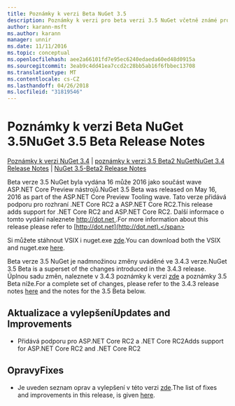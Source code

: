 ```yaml
---
title: Poznámky k verzi Beta NuGet 3.5
description: Poznámky k verzi pro beta verzi 3.5 NuGet včetně známé problémy, opravy chyb, přidaných funkcí a chcete.
author: karann-msft
ms.author: karann
manager: unnir
ms.date: 11/11/2016
ms.topic: conceptual
ms.openlocfilehash: aee2a66101fd7e95ec6240edaeda60ed48d0915a
ms.sourcegitcommit: 3eab9c4dd41ea7ccd2c28bb5ab16f6fbbec13708
ms.translationtype: MT
ms.contentlocale: cs-CZ
ms.lasthandoff: 04/26/2018
ms.locfileid: "31819546"
---
```

# <a name="nuget-35-beta-release-notes"></a><span data-ttu-id="58331-103">Poznámky k verzi Beta NuGet 3.5</span><span class="sxs-lookup"><span data-stu-id="58331-103">NuGet 3.5 Beta Release Notes</span></span>

<span data-ttu-id="58331-104">[Poznámky k verzi NuGet 3.4](../release-notes/nuget-3.4.md) | [poznámky k verzi 3.5 Beta2 NuGet](../release-notes/nuget-3.5-Beta2.md)</span><span class="sxs-lookup"><span data-stu-id="58331-104">[NuGet 3.4 Release Notes](../release-notes/nuget-3.4.md) | [NuGet 3.5-Beta2 Release Notes](../release-notes/nuget-3.5-Beta2.md)</span></span>

<span data-ttu-id="58331-105">Beta verze 3.5 NuGet byla vydána 16 může 2016 jako součást wave ASP.NET Core Preview nástrojů.</span><span class="sxs-lookup"><span data-stu-id="58331-105">NuGet 3.5 Beta was released on May 16, 2016 as part of the ASP.NET Core Preview Tooling wave.</span></span> <span data-ttu-id="58331-106">Tato verze přidává podporu pro rozhraní .NET Core RC2 a ASP.NET Core RC2.</span><span class="sxs-lookup"><span data-stu-id="58331-106">This release adds support for .NET Core RC2 and ASP.NET Core RC2.</span></span> <span data-ttu-id="58331-107">Další informace o tomto vydání naleznete [ http://dot.net ](http://dot.net).</span><span class="sxs-lookup"><span data-stu-id="58331-107">For more information about this release please refer to [http://dot.net](http://dot.net).</span></span>

<span data-ttu-id="58331-108">Si můžete stáhnout VSIX i nuget.exe [zde](https://dist.nuget.org/index.html).</span><span class="sxs-lookup"><span data-stu-id="58331-108">You can download both the VSIX and nuget.exe [here](https://dist.nuget.org/index.html).</span></span>

<span data-ttu-id="58331-109">Beta verze 3.5 NuGet je nadmnožinou změny uváděné ve 3.4.3 verze.</span><span class="sxs-lookup"><span data-stu-id="58331-109">NuGet 3.5 Beta is a superset of the changes introduced in the 3.4.3 release.</span></span> <span data-ttu-id="58331-110">Úplnou sadu změn, naleznete v 3.4.3 poznámky k verzi [zde](https://github.com/NuGet/Home/issues?q=is%3Aissue+milestone%3A3.4.3+is%3Aclosed) a poznámky 3.5 Beta níže.</span><span class="sxs-lookup"><span data-stu-id="58331-110">For a complete set of changes, please refer to the 3.4.3 release notes [here](https://github.com/NuGet/Home/issues?q=is%3Aissue+milestone%3A3.4.3+is%3Aclosed) and the notes for the 3.5 Beta below.</span></span>

## <a name="updates-and-improvements"></a><span data-ttu-id="58331-111">Aktualizace a vylepšení</span><span class="sxs-lookup"><span data-stu-id="58331-111">Updates and Improvements</span></span>

* <span data-ttu-id="58331-112">Přidává podporu pro ASP.NET Core RC2 a .NET Core RC2</span><span class="sxs-lookup"><span data-stu-id="58331-112">Adds support for ASP.NET Core RC2 and .NET Core RC2</span></span>

## <a name="fixes"></a><span data-ttu-id="58331-113">Opravy</span><span class="sxs-lookup"><span data-stu-id="58331-113">Fixes</span></span>

* <span data-ttu-id="58331-114">Je uveden seznam oprav a vylepšení v této verzi [zde](https://github.com/NuGet/Home/issues?q=is%3Aissue+milestone%3A%223.5+Beta%22+is%3Aclosed).</span><span class="sxs-lookup"><span data-stu-id="58331-114">The list of fixes and improvements in this release, is given [here](https://github.com/NuGet/Home/issues?q=is%3Aissue+milestone%3A%223.5+Beta%22+is%3Aclosed).</span></span>